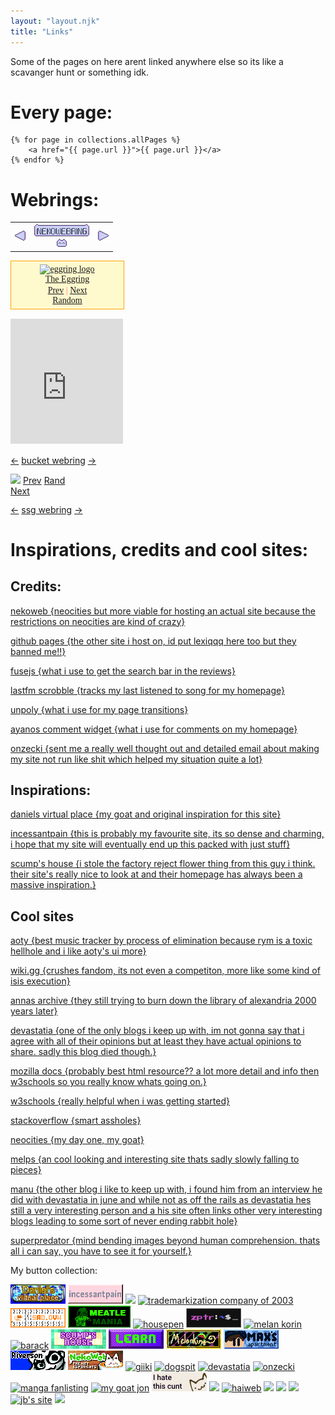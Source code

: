 ```yaml
---
layout: "layout.njk"
title: "Links"
---
```


<div class="background-div">
  Some of the pages on here arent linked anywhere else so its like a scavanger hunt or something idk.

  # Every page:

    {% for page in collections.allPages %}
        <a href="{{ page.url }}">{{ page.url }}</a>
    {% endfor %}

  # Webrings:

  <div id="nekowebring">
    <table style="width: auto;">
      <tbody>
        <tr>
          <td class="webring-prev">
            <a href="https://moosyu.github.io/jsonStorage/nekoRing/redirect.html?to=prev&name=moosyu" target="_parent">
              <img src="/assets/prev-mauve.png" alt="Previous Site">
            </a>
          </td>
          <td style="text-align: center;" class="webring-info">
              <a href="https://webring.nekoweb.org/members" target="_parent">
                <img src="/assets/nekowebring-mauve-title.png" alt="NekoWebRing Index">
              </a>
              <br>
              <span class="webring-links">
                <a href="https://moosyu.github.io/jsonStorage/nekoRing/redirect.html?to=random&name=moosyu" target="_parent">
                <img src="/assets/cat-mauve-nod.gif" alt="Random Site">
              </a>
            </span>
          </td>
          <td class="webring-next">
            <a href="https://moosyu.github.io/jsonStorage/nekoRing/redirect.html?to=next&name=moosyu" target="_parent">
              <img src="/assets/prev-mauve.png" style="-webkit-transform: scaleX(-1); transform: scaleX(-1);" alt="Next Site">
            </a>
          </td>
        </tr>
      </tbody>
    </table>
  </div>
  <div style="padding-top: 5px; color: #ff7598; font-family: ms gothic; background-color: #fff9ce; border: orange 1px solid; padding-bottom: 5px; text-align: center; width: 180px;">
      <a href="https://eggring.neocities.org/"><img src="https://eggring.neocities.org/img/egg.gif" alt="eggring logo" style="image-rendering: pixelated;"></a>
      <br>
      <a href="https://eggring.neocities.org/">The Eggring</a>
      <div style="padding-top: 2px;">
          <a href="https://moosyu.github.io/jsonStorage/eggRing/redirect.html?to=prev&name=moostyswixsite">Prev</a> |
          <a href="https://moosyu.github.io/jsonStorage/eggRing/redirect.html?to=next&name=moostyswixsite">Next</a>
          <br>
          <a href="https://moosyu.github.io/jsonStorage/eggRing/redirect.html?to=random&name=moostyswixsite">Random</a>
      </div>
  </div>
  <div style="display:block; margin: 15px auto;">
      <iframe style="border: none; width: 180px; height: 200px;" src="https://neocities.jeith.com/wii-webring.html?site=https://moosyu.nekoweb.org&variant=standard" title="wiiring iframe">
      </iframe>
  </div>
  <div style="display: inline-block; margin-bottom: 13px;">
      <a href="https://webring.bucketfish.me/redirect.html?to=prev&name=moosyu">←</a>
        <a href="https://webring.bucketfish.me"> bucket webring</a>
      <a href="https://webring.bucketfish.me/redirect.html?to=next&name=moosyu">→</a>
  </div>
  <br>
  <div style="width:104px; display: inline-block;">
      <a href="https://moosyu.github.io/pages/musicring/redirect/"><img style="image-rendering: pixelated;" src="/assets/music_disk.gif"></a>
      <a href="https://moosyu.github.io/pages/musicring/redirect?to=prev&name=moosyu">Prev</a>
      <a href="https://moosyu.github.io/pages/musicring/redirect?to=next&name=moosyu">Rand</a>
      <a href="https://moosyu.github.io/pages/musicring/redirect?to=random&name=moosyu">Next</a>
  </div>
  <br>
  <div style="display: inline-block; margin-top: 13px;">
      <a href="https://jbcarreon123.nekoweb.org/webrings/ssgring/redirect?slug=moosyu&way=prev">←</a>
      <a href="https://jbcarreon123.nekoweb.org/webrings/ssgring">ssg webring</a>
      <a href="https://jbcarreon123.nekoweb.org/webrings/ssgring/redirect?slug=moosyu&way=next">→</a>
  </div>

  # Inspirations, credits and cool sites:

  ## Credits:

  [nekoweb {neocities but more viable for hosting an actual site because the restrictions on neocities are kind of crazy}](https://nekoweb.org/)

  [github pages {the other site i host on, id put lexiqqq here too but they banned me!!}](https://pages.github.com/)

  [fusejs {what i use to get the search bar in the reviews}](https://www.fusejs.io/)

  [lastfm scrobble {tracks my last listened to song for my homepage}](https://www.last.fm/about/trackmymusic)

  [unpoly {what i use for my page transitions}](https://unpoly.com/)

  [ayanos comment widget {what i use for comments on my homepage}](https://virtualobserver.moe/ayano/comment-widget)

  [onzecki {sent me a really well thought out and detailed email about making my site not run like shit which helped my situation quite a lot}](https://onz.ee/)

  ## Inspirations:

  [daniels virtual place {my goat and original inspiration for this site}](https://displayman.neocities.org/)

  [incessantpain {this is probably my favourite site, its so dense and charming, i hope that my site will eventually end up this packed with just stuff}](https://incessantpain.neocities.org/)

  [scump's house {i stole the factory reject flower thing from this guy i think. their site's really nice to look at and their homepage has always been a massive inspiration.}](https://scumpsmallbrain.neocities.org/)


  ## Cool sites

  [aoty {best music tracker by process of elimination because rym is a toxic hellhole and i like aoty's ui more}](https://www.albumoftheyear.org/)

  [wiki.gg {crushes fandom, its not even a competiton, more like some kind of isis execution}](https://www.wiki.gg/)

  [annas archive {they still trying to burn down the library of alexandria 2000 years later}](https://annas-archive.org/)

  [devastatia {one of the only blogs i keep up with, im not gonna say that i agree with all of their opinions but at least they have actual opinions to share. sadly this blog died though.}](https://devastatia.com/)

  [mozilla docs {probably best html resource?? a lot more detail and info then w3schools so you really know whats going on.}](https://developer.mozilla.org/en-US/)

  [w3schools {really helpful when i was getting started}](https://www.w3schools.com/)

  [stackoverflow {smart assholes}](https://stackoverflow.com/)

  [neocities {my day one, my goat}](https://neocities.org/)

  [melps {an cool looking and interesting site thats sadly slowly falling to pieces}](https://melps.neocities.org/)

  [manu {the other blog i like to keep up with, i found him from an interview he did with devastatia in june and while not as off the rails as devastatia hes still a very interesting person and a his site often links other very interesting blogs leading to some sort of never ending rabbit hole}](https://manuelmoreale.com/)

  [superpredator {mind bending images beyond human comprehension. thats all i can say, you have to see it for yourself.}](https://superpredator.zone/)

  My button collection:

  <div class="buttons-links">
    <a href="https://displayman.neocities.org/"><img src="/assets/Botón_página_Daniel.gif" alt="daniel"></a>
    <a href="https://incessantpain.neocities.org/"><img src="/assets/buttonincessant.gif" alt="pain"></a>
    <a href="https://rice.place/"><img src="https://rice.nekoweb.org/button/riceplace.png"></a>
    <a href="https://trademarkhell.net/"><img src="https://eyeorb.net/images/tmsspecialhell.png" alt="trademarkization company of 2003"></a>
    <a href="https://sad.ovh/"> <img src="/assets/sadovh.png" alt="sad.ovh"></a>
    <a href="https://vegacollective.com/"> <img src="/assets/MeatleMania_2.gif" alt="vega collective"></a>
    <a href="https://housepen.nekoweb.org/"> <img src="/assets/housepen.avif" alt="housepen"></a>
    <a href="https://zptr.cc/"><img src="/assets/@me.gif" alt="zeroptr"></a>
    <a href="https://melankorin.net/"><img src="https://melankorin.net/assets/img/buttons/button-1.gif" alt="melan korin"></a>
    <a href="https://obama.nekoweb.org/"><img src="https://obama.nekoweb.org/obbutton.png" alt="barack"></a>
    <a href="https://scumpsmallbrain.neocities.org"> <img src="/assets/scumpshouse.gif" alt="scumps house"></a>
    <a href="https://goblin-heart.net/sadgrl/"> <img src="/assets/sadgrl_online_learn.gif" alt="sadgrl"></a>
    <a href="https://melonking.net/"> <img src="/assets/melonking.gif" alt="melonking"></a>
    <a href="https://max.nekoweb.org/"> <img src="/assets/button.gif" alt="max"></a>
    <a href="https://riversons.art/"> <img src="/assets/rivblink.gif" alt="riverson"></a>
    <a href="https://nekoweb.org/"> <img src="/assets/button11.gif" alt="nekoweb"></a>
    <a href="https://giikis2.neocities.org/"> <img src="https://giikis2.neocities.org/assets/badges/giikis2.png" width="88" height="31" alt="giiki"></a>
    <a href="https://dogspit.nekoweb.org/"><img src="https://i.imgur.com/0pnWFCL.png" alt="dogspit"></a>
    <a href="https://devastatia.com/"><img src="/assets/devastatia-88x31.png" alt="devastatia"></a>
    <a href="https://onz.ee/"><img src="/assets/onzecki.avif" alt="onzecki"></a>
    <a href="https://michiru.org/manga/join.php"><img src="/assets/manga88x31.avif" alt="manga fanlisting"></a>
    <a href="https://jonathn.peanits.lol/"><img src="/assets/jonathn.gif" alt="my goat jon"></a>
    <a href="https://poyoweb.poyo.study"><img src="https://raw.githubusercontent.com/mrdapoyo/poyoweb-node/refs/heads/main/public/buttons/carl-is-a-cunt.png" alt="poyoweb"></a>
    <a href="https://joo.sh/"><img src="https://files.joo.sh/img/buttons/jooshRice.gif"></a>
    <a href="https://rice.place/"><img src="/assets/hai.gif" alt="haiweb"></a>
    <a href="https://eyeorb.net/"><img src="https://eyeorb.net/site_button.gif"></a>
    <a href="https://electronica.nekoweb.org/"><img src="https://electronica.nekoweb.org/assets/electronicabutton2.gif"></a>
    <a href="https://raccoonbutt.com"><img src="https://raccoonbutt.com/static/images/button.gif"></a>
    <a href="https://jbcarreon123.nekoweb.org"><img src="https://jbcarreon123.nekoweb.org/sitebuttonv2.png" alt="jb's site" style="image-rendering: pixelated;"/></a>
    <a href="https://puffinthefish.neocities.org/"><img src="/assets/pfnbutton.webp"></a>
  </div>
</div>